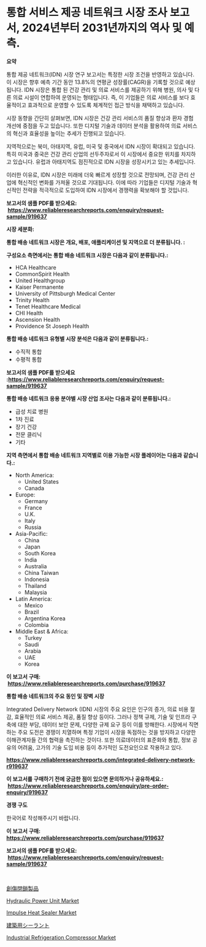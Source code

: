 <p><h1>통합 서비스 제공 네트워크 시장 조사 보고서, 2024년부터 2031년까지의 역사 및 예측.</h1></p><p><strong>요약</strong></p>
<p><p>통합 제공 네트워크(IDN) 시장 연구 보고서는 특정한 시장 조건을 반영하고 있습니다. 이 시장은 향후 예측 기간 동안 13.8%의 연평균 성장률(CAGR)을 기록할 것으로 예상됩니다. IDN 시장은 통합 된 건강 관리 및 의료 서비스를 제공하기 위해 병원, 의사 및 다른 의료 시설이 연합하여 운영되는 형태입니다. 즉, 이 기업들은 의료 서비스를 보다 효율적이고 효과적으로 운영할 수 있도록 체계적인 접근 방식을 채택하고 있습니다.</p><p>시장 동향을 간단히 살펴보면, IDN 시장은 건강 관리 서비스의 품질 향상과 환자 경험 개선에 중점을 두고 있습니다. 또한 디지털 기술과 데이터 분석을 활용하여 의료 서비스의 혁신과 효율성을 높이는 추세가 진행되고 있습니다.</p><p>지역적으로는 북미, 아태지역, 유럽, 미국 및 중국에서 IDN 시장이 확대되고 있습니다. 특히 미국과 중국은 건강 관리 산업의 선두주자로서 이 시장에서 중요한 위치를 차지하고 있습니다. 유럽과 아태지역도 점진적으로 IDN 시장을 성장시키고 있는 추세입니다.</p><p>이러한 이유로, IDN 시장은 미래에 더욱 빠르게 성장할 것으로 전망되며, 건강 관리 산업에 혁신적인 변화를 가져올 것으로 기대됩니다. 이에 따라 기업들은 디지털 기술과 혁신적인 전략을 적극적으로 도입하여 IDN 시장에서 경쟁력을 확보해야 할 것입니다.</p></p>
<p><strong>보고서의 샘플 PDF를 받으세요: &nbsp;<a href="https://www.reliableresearchreports.com/enquiry/request-sample/919637">https://www.reliableresearchreports.com/enquiry/request-sample/919637</a></strong></p>
<p><strong>시장 세분화:</strong></p>
<p><strong> 통합 배송 네트워크 시장은 개요, 배포, 애플리케이션 및 지역으로 더 분류됩니다. :</strong></p>
<p><strong>구성요소 측면에서는 통합 배송 네트워크 시장은 다음과 같이 분류됩니다.:</strong></p>
<p><ul><li>HCA Healthcare</li><li>CommonSpirit Health</li><li>United Healthgroup</li><li>Kaiser Permanente</li><li>University of Pittsburgh Medical Center</li><li>Trinity Health</li><li>Tenet Healthcare Medical</li><li>CHI Health</li><li>Ascension Health</li><li>Providence St Joseph Health</li></ul></p>
<p><strong> 통합 배송 네트워크 유형별 시장 분석은 다음과 같이 분류됩니다.:</strong></p>
<p><ul><li>수직적 통합</li><li>수평적 통합</li></ul></p>
<p><strong>보고서의 샘플 PDF를 받으세요 :<a href="https://www.reliableresearchreports.com/enquiry/request-sample/919637">https://www.reliableresearchreports.com/enquiry/request-sample/919637</a></strong></p>
<p><strong> 통합 배송 네트워크 응용 분야별 시장 산업 조사는 다음과 같이 분류됩니다.:</strong></p>
<p><ul><li>급성 치료 병원</li><li>1차 진료</li><li>장기 건강</li><li>전문 클리닉</li><li>기타</li></ul></p>
<p><strong>지역 측면에서 통합 배송 네트워크 지역별로 이용 가능한 시장 플레이어는 다음과 같습니다.:</strong></p>
<p><ul>
    <li>
        North America:
        <ul>
            <li>United States</li>
            <li>Canada</li>
        </ul>
    </li>
    <li>
        Europe:
        <ul>
            <li>Germany</li>
            <li>France</li>
            <li>U.K.</li>
            <li>Italy</li>
            <li>Russia</li>
        </ul>
    </li>
    <li>
        Asia-Pacific:
        <ul>
            <li>China</li>
            <li>Japan</li>
            <li>South Korea</li>
            <li>India</li>
            <li>Australia</li>
            <li>China Taiwan</li>
            <li>Indonesia</li>
            <li>Thailand</li>
            <li>Malaysia</li>
        </ul>
    </li>
    <li>
        Latin America:
        <ul>
            <li>Mexico</li>
            <li>Brazil</li>
            <li>Argentina Korea</li>
            <li>Colombia</li>
        </ul>
    </li>
    <li>
        Middle East & Africa:
        <ul>
            <li>Turkey</li>
            <li>Saudi</li>
            <li>Arabia</li>
            <li>UAE</li>
            <li>Korea</li>
        </ul>
    </li>
    </ul></p>
<p><strong>이 보고서 구매: &nbsp;<a href="https://www.reliableresearchreports.com/purchase/919637">https://www.reliableresearchreports.com/purchase/919637</a></strong></p>
<p><strong>통합 배송 네트워크의 주요 동인 및 장벽 시장</strong></p>
<p><p>Integrated Delivery Network (IDN) 시장의 주요 요인은 인구의 증가, 의료 비용 절감, 효율적인 의료 서비스 제공, 품질 향상 등이다. 그러나 정책 규제, 기술 및 인프라 구축에 대한 부담, 데이터 보안 문제, 다양한 규제 요구 등이 이를 방해한다. 시장에서 직면하는 주요 도전은 경쟁이 치열하며 특정 기업이 시장을 독점하는 것을 방지하고 다양한 이해관계자들 간의 협력을 촉진하는 것이다. 또한 의료데이터의 표준화와 통합, 정보 공유의 어려움, 고가의 기술 도입 비용 등이 추가적인 도전요인으로 작용하고 있다.</p></p>
<p><strong><a href="https://www.reliableresearchreports.com/integrated-delivery-network-r919637">https://www.reliableresearchreports.com/integrated-delivery-network-r919637</a></strong></p>
<p><strong>이 보고서를 구매하기 전에 궁금한 점이 있으면 문의하거나 공유하세요.: &nbsp;<a href="https://www.reliableresearchreports.com/enquiry/pre-order-enquiry/919637">https://www.reliableresearchreports.com/enquiry/pre-order-enquiry/919637</a></strong></p>
<p><strong>경쟁 구도</strong></p>
<p><p>한국어로 작성해주시기 바랍니다.</p></p>
<p><strong>이 보고서 구매: &nbsp; <a href="https://www.reliableresearchreports.com/purchase/919637">https://www.reliableresearchreports.com/purchase/919637</a></strong></p>
<p><strong>보고서의 샘플 PDF를 받으세요: &nbsp;<a href="https://www.reliableresearchreports.com/enquiry/request-sample/919637">https://www.reliableresearchreports.com/enquiry/request-sample/919637</a></strong><strong></strong></p>
<p>&nbsp;</p>
<p><p><a href="https://github.com/schmahlson/Market-Research-Report-List-1/blob/main/518335922239.md">創傷閉鎖製品</a></p><p><a href="https://github.com/pgtimber/Market-Research-Report-List-2/blob/main/hydraulic-power-unit-market.md">Hydraulic Power Unit Market</a></p><p><a href="https://www.linkedin.com/pulse/impulse-heat-sealer-market-research-report-key-successful-t1oue?trackingId=2mmIyGpki%2BrRMiNJGwEcsw%3D%3D">Impulse Heat Sealer Market</a></p><p><a href="https://medium.com/@a.d.michael1/%E3%83%93%E3%83%AB%E3%83%87%E3%82%A3%E3%83%B3%E3%82%B0%E3%82%B7%E3%83%BC%E3%83%A9%E3%83%B3%E3%83%88%E5%B8%82%E5%A0%B4%E8%A6%8F%E6%A8%A1-%E5%B8%82%E5%A0%B4%E5%B1%95%E6%9C%9B%E3%81%A8%E5%B8%82%E5%A0%B4%E4%BA%88%E6%B8%AC-2024%E5%B9%B4%E3%81%8B%E3%82%892031%E5%B9%B4-707e1518c492">建築用シーラント</a></p><p><a href="https://github.com/lataunyatinikmelvin59ilbd0dv/Market-Research-Report-List-2/blob/main/industrial-refrigeration-compressor-market.md">Industrial Refrigeration Compressor Market</a></p></p>